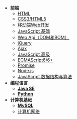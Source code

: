 * **前端**
    * [HTML](HTML/readme)
    * [CSS3/HTML5](CSS/readme)
    * [移动端Web开发](MobileWebDev/readme)
    * [JavaScript 基础](JavaScript/readme)
    * [Web Api（DOM和BOM）](WebApi/readme)
    * [jQuery](jQuery/readme)
    * [Ajax](Ajax/readme)
    * [JavaScript 高级](JS-Advance/readme)
    * [ECMAScript6/6+](ECMAScript6+/readme)
    * [Promise](Promise/readme.md)
    * [Node.js](Node.js/readme)
    * [JavaScript 数据结构与算法](js-datastructures-algorithms/readme)
* **编程语言**
    * [**Java SE**](Java/readme)
    * [**Python**](Python/readme)
* **计算机基础**
    * [**MySQL**](MySQL/readme)
    * [计算机网络](C-Network/readme)
